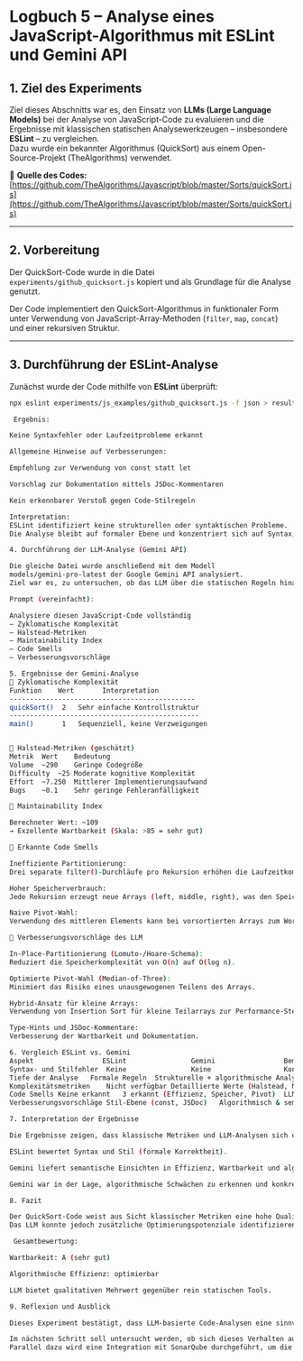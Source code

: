 # Logbuch 5 – Analyse eines JavaScript-Algorithmus mit ESLint und Gemini API

## 1. Ziel des Experiments

Ziel dieses Abschnitts war es, den Einsatz von **LLMs (Large Language Models)** bei der Analyse von JavaScript-Code zu evaluieren und die Ergebnisse mit klassischen statischen Analysewerkzeugen – insbesondere **ESLint** – zu vergleichen.  
Dazu wurde ein bekannter Algorithmus (QuickSort) aus einem Open-Source-Projekt (TheAlgorithms) verwendet.

📎 **Quelle des Codes:**  
[https://github.com/TheAlgorithms/Javascript/blob/master/Sorts/quickSort.js](https://github.com/TheAlgorithms/Javascript/blob/master/Sorts/quickSort.js)

---

## 2. Vorbereitung

Der QuickSort-Code wurde in die Datei  
`experiments/github_quicksort.js` kopiert und als Grundlage für die Analyse genutzt.

Der Code implementiert den QuickSort-Algorithmus in funktionaler Form unter Verwendung von JavaScript-Array-Methoden (`filter`, `map`, `concat`) und einer rekursiven Struktur.

---

## 3. Durchführung der ESLint-Analyse

Zunächst wurde der Code mithilfe von **ESLint** überprüft:

```bash
npx eslint experiments/js_examples/github_quicksort.js -f json > results/eslint_quicksort.json

 Ergebnis:

Keine Syntaxfehler oder Laufzeitprobleme erkannt

Allgemeine Hinweise auf Verbesserungen:

Empfehlung zur Verwendung von const statt let

Vorschlag zur Dokumentation mittels JSDoc-Kommentaren

Kein erkennbarer Verstoß gegen Code-Stilregeln

Interpretation:
ESLint identifiziert keine strukturellen oder syntaktischen Probleme.
Die Analyse bleibt auf formaler Ebene und konzentriert sich auf Syntax, Stil und potenzielle Best Practices.

4. Durchführung der LLM-Analyse (Gemini API)

Die gleiche Datei wurde anschließend mit dem Modell
models/gemini-pro-latest der Google Gemini API analysiert.
Ziel war es, zu untersuchen, ob das LLM über die statischen Regeln hinaus qualitative Aussagen über Codequalität und algorithmische Effizienz treffen kann.

Prompt (vereinfacht):

Analysiere diesen JavaScript-Code vollständig
– Zyklomatische Komplexität
– Halstead-Metriken
– Maintainability Index
– Code Smells
– Verbesserungsvorschläge

5. Ergebnisse der Gemini-Analyse
🔹 Zyklomatische Komplexität
Funktion	Wert	   Interpretation
----------------------------------------------
quickSort()	 2	 Sehr einfache Kontrollstruktur
-----------------------------------------------
main()	     1	 Sequenziell, keine Verzweigungen


🔹 Halstead-Metriken (geschätzt)
Metrik	Wert	Bedeutung
Volume	~290	Geringe Codegröße
Difficulty	~25	Moderate kognitive Komplexität
Effort	~7.250	Mittlerer Implementierungsaufwand
Bugs	~0.1	Sehr geringe Fehleranfälligkeit

🔹 Maintainability Index

Berechneter Wert: ~109
→ Exzellente Wartbarkeit (Skala: >85 = sehr gut)

🔹 Erkannte Code Smells

Ineffiziente Partitionierung:
Drei separate filter()-Durchläufe pro Rekursion erhöhen die Laufzeitkomplexität.

Hoher Speicherverbrauch:
Jede Rekursion erzeugt neue Arrays (left, middle, right), was den Speicherbedarf drastisch erhöht.

Naive Pivot-Wahl:
Verwendung des mittleren Elements kann bei vorsortierten Arrays zum Worst Case (O(n²)) führen.

🔹 Verbesserungsvorschläge des LLM

In-Place-Partitionierung (Lomuto-/Hoare-Schema):
Reduziert die Speicherkomplexität von O(n) auf O(log n).

Optimierte Pivot-Wahl (Median-of-Three):
Minimiert das Risiko eines unausgewogenen Teilens des Arrays.

Hybrid-Ansatz für kleine Arrays:
Verwendung von Insertion Sort für kleine Teilarrays zur Performance-Steigerung.

Type-Hints und JSDoc-Kommentare:
Verbesserung der Wartbarkeit und Dokumentation.

6. Vergleich ESLint vs. Gemini
Aspekt	               ESLint	             Gemini	                Bemerkung
Syntax- und Stilfehler	Keine	             Keine	                Konsistent
Tiefe der Analyse	Formale Regeln	Strukturelle + algorithmische Analyse	LLM tiefergehend
Komplexitätsmetriken	Nicht verfügbar	Detaillierte Werte (Halstead, MI)	Nur LLM
Code Smells	Keine erkannt	3 erkannt (Effizienz, Speicher, Pivot)	LLM erkennt semantische Schwächen
Verbesserungsvorschläge	Stil-Ebene (const, JSDoc)	Algorithmisch & semantisch	LLM bietet Mehrwert

7. Interpretation der Ergebnisse

Die Ergebnisse zeigen, dass klassische Metriken und LLM-Analysen sich ergänzen:

ESLint bewertet Syntax und Stil (formale Korrektheit).

Gemini liefert semantische Einsichten in Effizienz, Wartbarkeit und algorithmische Qualität.

Gemini war in der Lage, algorithmische Schwächen zu erkennen und konkrete Verbesserungen vorzuschlagen, die weit über statische Analysen hinausgehen.

8. Fazit

Der QuickSort-Code weist aus Sicht klassischer Metriken eine hohe Qualität und exzellente Wartbarkeit auf.
Das LLM konnte jedoch zusätzliche Optimierungspotenziale identifizieren, insbesondere bei Speicher- und Laufzeiteffizienz.

 Gesamtbewertung:

Wartbarkeit: A (sehr gut)

Algorithmische Effizienz: optimierbar

LLM bietet qualitativen Mehrwert gegenüber rein statischen Tools.

9. Reflexion und Ausblick

Dieses Experiment bestätigt, dass LLM-basierte Code-Analysen eine sinnvolle Ergänzung zu klassischen Tools wie ESLint oder SonarQube darstellen.

Im nächsten Schritt soll untersucht werden, ob sich dieses Verhalten auch bei komplexeren JavaScript-Projekten (z. B. React-Komponenten oder asynchroner Logik) reproduzieren lässt.
Parallel dazu wird eine Integration mit SonarQube durchgeführt, um die Ergebnisse der verschiedenen Analysearten quantitativ zu vergleichen.
